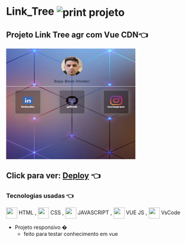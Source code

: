 # Link_Tree  <img alt='print projeto' align="center" height="100" width="100" src="https://uploads-ssl.webflow.com/5a19180145a0eb0001870e78/5b5754c7f1ae9303e7aa19e5_unnamed%20(2).gif">



[//]:<> (../master/assets/img/print.png) 
## Projeto Link Tree agr com Vue CDN👈 
    

<img alt='print projeto' align="center" height="300" width="350" src="img/print.jpg">

## Click para ver: <a href='https://joaogabrielz.github.io/linktreeJG/'>Deploy</a> 👈 

### Tecnologias usadas 👈 
<img align="center" height="30" width="30" src="https://cdn.jsdelivr.net/gh/devicons/devicon/icons/html5/html5-original.svg"> HTML , 
<img align="center" height="30" width="30" src="https://cdn.jsdelivr.net/gh/devicons/devicon/icons/css3/css3-original.svg"> CSS , 
<img align="center" height="30" width="30" src="https://cdn.jsdelivr.net/gh/devicons/devicon/icons/javascript/javascript-original.svg"> JAVASCRIPT ,
<img align="center" height="30" width="30" src="https://cdn.jsdelivr.net/gh/devicons/devicon/icons/vuejs/vuejs-original.svg"> VUE JS ,
<img align="center" height="30" width="30" src="https://cdn.jsdelivr.net/gh/devicons/devicon/icons/vscode/vscode-original.svg"> VsCode 
- Projeto responsivo  �
    - feito para testar conhecimento em vue
